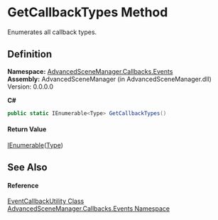 # GetCallbackTypes Method


Enumerates all callback types.



## Definition
**Namespace:** <a href="N_AdvancedSceneManager_Callbacks_Events">AdvancedSceneManager.Callbacks.Events</a>  
**Assembly:** AdvancedSceneManager (in AdvancedSceneManager.dll) Version: 0.0.0.0

**C#**
``` C#
public static IEnumerable<Type> GetCallbackTypes()
```



#### Return Value
<a href="https://learn.microsoft.com/dotnet/api/system.collections.generic.ienumerable-1" target="_blank" rel="noopener noreferrer">IEnumerable</a>(<a href="https://learn.microsoft.com/dotnet/api/system.type" target="_blank" rel="noopener noreferrer">Type</a>)

## See Also


#### Reference
<a href="T_AdvancedSceneManager_Callbacks_Events_EventCallbackUtility">EventCallbackUtility Class</a>  
<a href="N_AdvancedSceneManager_Callbacks_Events">AdvancedSceneManager.Callbacks.Events Namespace</a>  

